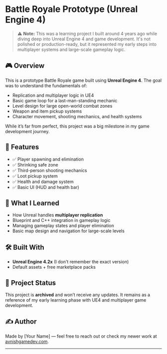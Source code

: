 # Battle Royale Prototype (Unreal Engine 4)

> ⚠️ **Note:** This was a learning project I built around 4 years ago while diving deep into Unreal Engine 4 and game development. It's not polished or production-ready, but it represented my early steps into multiplayer systems and large-scale gameplay logic.

## 🎮 Overview

This is a prototype Battle Royale game built using **Unreal Engine 4**. The goal was to understand the fundamentals of:

- Replication and multiplayer logic in UE4
- Basic game loop for a last-man-standing mechanic
- Level design for large open-world combat zones
- Weapon and item pickup systems
- Character movement, shooting mechanics, and health systems

While it’s far from perfect, this project was a big milestone in my game development journey.

## 🔧 Features

- ✅  Player spawning and elimination
- ✅  Shrinking safe zone
- ✅  Third-person shooting mechanics
- ✅  Loot pickup system
- ✅  Health and damage system
- ✅  Basic UI (HUD and health bar)

## 🧠 What I Learned

- How Unreal handles **multiplayer replication**
- Blueprint and C++ integration in gameplay logic
- Managing gameplay states and player elimination
- Basic map design and navigation for large-scale levels

## 🛠️ Built With

- **Unreal Engine 4.2x** (I don't remember the exact version)
- Default assets + free marketplace packs

## 📁 Project Status

This project is **archived** and won’t receive any updates. It remains as a reference of my early learning phase with UE4 and multiplayer game development.

## ✍️ Author

Made by [Your Name] — feel free to reach out or check my newer work at [avnishgamedev.com](https://avnishgamedev.com).

---

